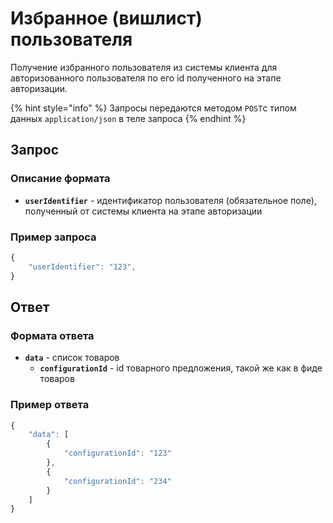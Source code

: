 # Избранное \(вишлист\) пользователя

Получение избранного пользователя из системы клиента для авторизованного пользователя по его id полученного на этапе авторизации. 

{% hint style="info" %}
Запросы передаются методом `POST`c типом данных `application/json` в теле запроса
{% endhint %}

## Запрос

### Описание формата

* **`userIdentifier`** - идентификатор пользователя \(обязательное поле\), полученный от системы клиента на этапе авторизации

### Пример запроса

```javascript
{
    "userIdentifier": "123",
}
```

## Ответ

### Формата ответа

* **`data`** - список товаров 
  * **`configurationId`** - id товарного предложения, такой же как в фиде товаров

### Пример ответа

```javascript
{
    "data": [
        {
            "configurationId": "123"
        },
        {
            "configurationId": "234"
        }
    ]
}
```

